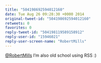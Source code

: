 ```yaml
---
title: "504198692594012160"
date: Tue Aug 26 09:28:30 +0000 2014
original-tweet-id: "504198692594012160"
retweets: 0
favorites: 0
reply-tweet-id: "504198119589158912"
reply-user-id: "15946021"
reply-user-screen-name: "RobertMills"
---
```

<a href="https://twitter.com/RobertMills">@RobertMills</a> I’m also old school using RSS :)
